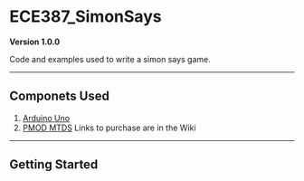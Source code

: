 # ECE387_SimonSays

**Version 1.0.0**

Code and examples used to write a simon says game.

---

## Componets Used
1. [Arduino Uno](https://store.arduino.cc/usa/arduino-uno-rev3)
2. [PMOD MTDS](https://store.digilentinc.com/pmod-mtds-multi-touch-display-system/)
Links to purchase are in the Wiki

---
## Getting Started
